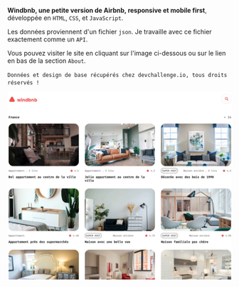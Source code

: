 **Windbnb, une petite version de Airbnb, responsive et mobile first**, développée en `HTML`, `CSS`, et `JavaScript`.

Les données proviennent d'un fichier `json`. Je travaille avec ce fichier exactement comme un `API`. 

Vous pouvez visiter le site en cliquant sur l'image ci-dessous ou sur le lien en bas de la section `About`.

`Données et design de base récupérés chez devchallenge.io, tous droits réservés !`

<a href = "https://yousoumar.github.io/js-windbnb"><img src = "images/screenshot.png"></img></a>




  

